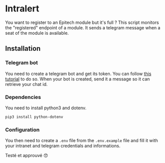 # Intralert
You want to register to an Epitech module but it's full ?
This script monitors the "registered" endpoint of a module. It sends a telegram message when a seat of the module is available.

## Installation
### Telegram bot
You need to create a telegram bot and get its token. You can follow [this tutorial](https://core.telegram.org/bots#6-botfather) to do so.
When your bot is created, send it a message so it can retrieve your chat id.
### Dependencies
You need to install python3 and dotenv.
```bash
pip3 install python-dotenv
```
### Configuration
You then need to create a `.env` file from the `.env.example` file and fill it with your intranet and telegram credentials and informations.

Testé et approuvé 😙
